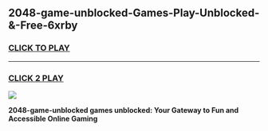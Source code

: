 
## 2048-game-unblocked-Games-Play-Unblocked-&-Free-6xrby
<h3>
<a href="https://premium76.site?title=2048-game-unblocked&ref=24A">CLICK TO PLAY</a></h3>
<hr>

<h3>
<a href="https://premium76.site?title=2048-game-unblocked&ref=24A">CLICK 2 PLAY</a>
  
</h3>

<a href="https://premium76.site?title=2048-game-unblocked&ref=24A"><img src="https://clearcache.store/games.png"></a>


**2048-game-unblocked games unblocked: Your Gateway to Fun and Accessible Online Gaming**
